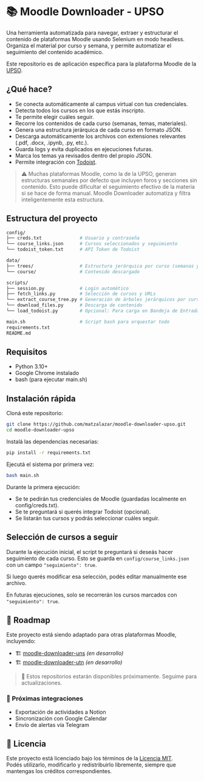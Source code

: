 # 📚 Moodle Downloader - UPSO

Una herramienta automatizada para navegar, extraer y estructurar el contenido de plataformas Moodle usando Selenium en modo headless. Organiza el material por curso y semana, y permite automatizar el seguimiento del contenido académico.

Este repositorio es de aplicación específica para la plataforma Moodle de la [UPSO](https://campusvirtual.upso.edu.ar/). 

## ¿Qué hace?

- Se conecta automáticamente al campus virtual con tus credenciales.
- Detecta todos los cursos en los que estás inscripto.
- Te permite elegir cuáles seguir.
- Recorre los contenidos de cada curso (semanas, temas, materiales).
- Genera una estructura jerárquica de cada curso en formato JSON.
- Descarga automáticamente los archivos con extensiones relevantes (.pdf, .docx, .ipynb, .py, etc.).
- Guarda logs y evita duplicados en ejecuciones futuras.
- Marca los temas ya revisados dentro del propio JSON.
- Permite integración con [Todoist](https://www.todoist.com).

> ⚠️ Muchas plataformas Moodle, como la de la UPSO, generan estructuras semanales por defecto que incluyen foros y secciones sin contenido. Esto puede dificultar el seguimiento efectivo de la materia si se hace de forma manual. Moodle Downloader automatiza y filtra inteligentemente esta estructura.

## Estructura del proyecto

```bash
config/
├── creds.txt              # Usuario y contraseña
└── course_links.json      # Cursos seleccionados y seguimiento
└── todoist_token.txt      # API Token de Todoist

data/
├── trees/                 # Estructura jerárquica por curso (semanas y temas)
└── course/                # Contenido descargado 

scripts/
├── session.py             # Login automático
├── fetch_links.py         # Selección de cursos y URLs
└── extract_course_tree.py # Generación de árboles jerárquicos por curso
└── download_files.py      # Descarga de contenido
└── load_todoist.py        # Opcional: Para carga en Bandeja de Entrada de Todoist

main.sh                    # Script bash para orquestar todo
requirements.txt
README.md
```

## Requisitos

- Python 3.10+
- Google Chrome instalado
- bash (para ejecutar main.sh)

## Instalación rápida

Cloná este repositorio:

```bash
git clone https://github.com/matzalazar/moodle-downloader-upso.git
cd moodle-downloader-upso
```

Instalá las dependencias necesarias:

```bash
pip install -r requirements.txt
```

Ejecutá el sistema por primera vez:

```bash
bash main.sh
```

Durante la primera ejecución:

- Se te pedirán tus credenciales de Moodle (guardadas localmente en config/creds.txt).
- Se te preguntará si querés integrar Todoist (opcional).
- Se listarán tus cursos y podrás seleccionar cuáles seguir.

## Selección de cursos a seguir

Durante la ejecución inicial, el script te preguntará si deseás hacer seguimiento de cada curso. Esto se guarda en `config/course_links.json` con un campo `"seguimiento": true`.

Si luego querés modificar esa selección, podés editar manualmente ese archivo.

En futuras ejecuciones, solo se recorrerán los cursos marcados con `"seguimiento": true`.

## 📌 Roadmap

Este proyecto está siendo adaptado para otras plataformas Moodle, incluyendo:

- 🏗️ [moodle-downloader-uns](https://github.com/matzalazar/moodle-downloader-uns) *(en desarrollo)*
- 🏗️ [moodle-downloader-utn](https://github.com/matzalazar/moodle-downloader-utn) *(en desarrollo)*

> 🧪 Estos repositorios estarán disponibles próximamente. Seguime para actualizaciones.

### 🚀 Próximas integraciones

- Exportación de actividades a Notion
- Sincronización con Google Calendar
- Envío de alertas vía Telegram

## 📝 Licencia

Este proyecto está licenciado bajo los términos de la [Licencia MIT](LICENSE).  
Podés utilizarlo, modificarlo y redistribuirlo libremente, siempre que mantengas los créditos correspondientes.
